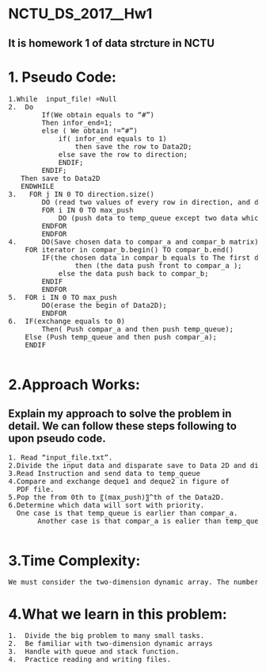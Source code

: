  NCTU_DS_2017__Hw1
=====================
It is  homework 1 of data strcture  in NCTU
----------------
# 1.	Pseudo Code:
<pre>
1.While  input_file! =Null      
2.	Do 
		If(We obtain equals to “#”)
		Then infor_end=1;
		else ( We obtain !=”#”)
			if( infor_end equals to 1)
				then save the row to Data2D;
			else save the row to direction;
			ENDIF;
		ENDIF;
   Then save to Data2D   
   ENDWHILE
3.	 FOR j IN 0 TO direction.size()
		DO (read two values of every row in direction, and determine the max value, which is called max_push)
		FOR i IN 0 TO max_push
			DO (push data to temp_queue except two data which is compared);   
 		ENDFOR
    	ENDFOR
4.   	DO(Save chosen data to compar_a and compar_b matrix) 
	FOR iterator in compar_b.begin() TO compar_b.end()
		IF(the chosen data in compar_b equals to The first data of compare_a)
        		then (the data push front to compar_a );
	        else the data push back to compar_b;
		ENDIF
     	ENDFOR
5.	FOR i IN 0 TO max_push
  		DO(erase the begin of Data2D);
        ENDFOR
6.	IF(exchange equals to 0)
		Then( Push compar_a and then push temp_queue);
	Else (Push temp_queue and then push compar_a);
	ENDIF

</pre>

# 2.Approach Works:
Explain my approach to solve the problem in detail. We can follow these steps following to upon pseudo code.
--------------------
<pre>
1. Read “input_file.txt”.
2.Divide the input data and disparate save to Data 2D and direction (Both is 2-D daynamic Matrix.). We completed this step by the delimiter “#”.
3.Read Instruction and send data to temp_queue
4.Compare and exchange deque1 and deque2 in figure of 
  PDF file.
5.Pop the from 0th to 〖(max_push)〗^th of the Data2D.
6.Determine which data will sort with priority.
  One case is that temp_queue is earlier than compar_a.
	   Another case is that compar_a is ealier than temp_queue. 

</pre>
# 3.Time Complexity:
<pre>
We must consider the two-dimension dynamic array. The number of direction is (n-1) and we operate at most n rows in a loop. SO, the max number of operating is n*(n-1). we can infer the time complexity of this program is O〖(n〗^2).   
</pre>
# 4.What we learn in this problem:
<pre>
1.	Divide the big problem to many small tasks.
2.	Be familiar with two-dimension dynamic arrays 
3.	Handle with queue and stack function.
4.	Practice reading and writing files. 
</pre>

